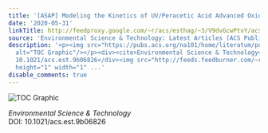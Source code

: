 ```yaml
---
title: '[ASAP] Modeling the Kinetics of UV/Peracetic Acid Advanced Oxidation Process'
date: '2020-05-31'
linkTitle: http://feedproxy.google.com/~r/acs/esthag/~3/V9dvGcwPtvY/acs.est.9b06826
source: 'Environmental Science & Technology: Latest Articles (ACS Publications)'
description: '<p><img src="https://pubs.acs.org/na101/home/literatum/publisher/achs/journals/content/esthag/0/esthag.ahead-of-print/acs.est.9b06826/20200531/images/medium/es9b06826_0004.gif"
  alt="TOC Graphic"/></p><div><cite>Environmental Science & Technology</cite></div><div>DOI:
  10.1021/acs.est.9b06826</div><img src="http://feeds.feedburner.com/~r/acs/esthag/~4/V9dvGcwPtvY"
  height="1" width="1" ...'
disable_comments: true
---
```

<p><img src="https://pubs.acs.org/na101/home/literatum/publisher/achs/journals/content/esthag/0/esthag.ahead-of-print/acs.est.9b06826/20200531/images/medium/es9b06826_0004.gif" alt="TOC Graphic"/></p><div><cite>Environmental Science & Technology</cite></div><div>DOI: 10.1021/acs.est.9b06826</div><img src="http://feeds.feedburner.com/~r/acs/esthag/~4/V9dvGcwPtvY" height="1" width="1" ...